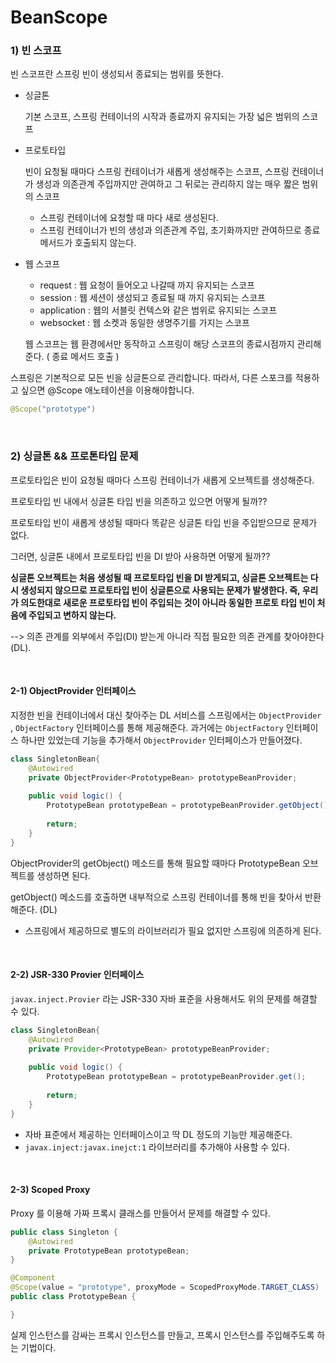 # BeanScope

### 1) 빈 스코프

빈 스코프란 스프링 빈이 생성되서 종료되는 범위를 뜻한다.

- 싱글톤

  기본 스코프, 스프링 컨테이너의 시작과 종료까지 유지되는 가장 넓은 범위의 스코프

- 프로토타입 

  빈이 요청될 때마다 스프링 컨테이너가 새롭게 생성해주는 스코프, 스프링 컨테이너가 생성과 의존관계 주입까지만 관여하고 그 뒤로는 관리하지 않는 매우 짧은 범위의 스코프

  - 스프링 컨테이너에 요청할 때 마다 새로 생성된다.
  - 스프링 컨테이너가 빈의 생성과 의존관계 주입, 초기화까지만 관여하므로 종료 메서드가 호출되지 않는다.

- 웹 스코프

  - request : 웹 요청이 들어오고 나갈때 까지 유지되는 스코프
  - session : 웹 세션이 생성되고 종료될 때 까지 유지되는 스코프
  - application : 웹의 서블릿 컨텍스와 같은 범위로 유지되는 스코프
  - websocket : 웹 소켓과 동일한 생명주기를 가지는 스코프

  웹 스코프는 웹 환경에서만 동작하고 스프링이 해당 스코프의 종료시점까지 관리해준다. ( 종료 메서드 호출 )

스프링은 기본적으로 모든 빈을 싱글톤으로 관리합니다. 따라서, 다른 스포크를 적용하고 싶으면 @Scope 애노테이션을 이용해야합니다.

```java
@Scope("prototype")
```

<br>

### 2) 싱글톤 && 프로톤타입 문제

프로토타입은 빈이 요청될 때마다 스프링 컨테이너가 새롭게 오브젝트를 생성해준다.

프로토타입 빈 내에서 싱글톤 타입 빈을 의존하고 있으면 어떻게 될까??

프로토타입 빈이 새롭게 생성될 때마다 똑같은 싱글톤 타입 빈을 주입받으므로 문제가 없다.

그러면, 싱글톤 내에서 프로토타입 빈을 DI 받아 사용하면 어떻게 될까??

**싱글톤 오브젝트는 처음 생성될 때 프로토타입 빈을 DI 받게되고, 싱글톤 오브젝트는 다시 생성되지 않으므로 프로토타입 빈이 싱글톤으로 사용되는 문제가 발생한다. 즉, 우리가 의도한대로 새로운 프로토타입 빈이 주입되는 것이 아니라 동일한 프로토 타입 빈이 처음에 주입되고 변하지 않는다.**

--> 의존 관계를 외부에서 주입(DI) 받는게 아니라 직접 필요한 의존 관계를 찾아야한다(DL).

<br>

#### 2-1) ObjectProvider 인터페이스

지정한 빈을 컨테이너에서 대신 찾아주는 DL 서비스를 스프링에서는 `ObjectProvider` , `ObjectFactory` 인터페이스를 통해 제공해준다. 과거에는 `ObjectFactory` 인터페이스 하나만 있었는데 기능을 추가해서 `ObjectProvider` 인터페이스가 만들어졌다.

```java
class SingletonBean{
	@Autowired
    private ObjectProvider<PrototypeBean> prototypeBeanProvider;
    
    public void logic() {
        PrototypeBean prototypeBean = prototypeBeanProvider.getObject();
        
        return;
    }
}
```

ObjectProvider의 getObject() 메소드를 통해 필요할 때마다 PrototypeBean 오브젝트를 생성하면 된다. 

getObject() 메소드를 호출하면 내부적으로 스프링 컨테이너를 통해 빈을 찾아서 반환해준다. (DL)

- 스프링에서 제공하므로 별도의 라이브러리가 필요 없지만 스프링에 의존하게 된다.

<br>

#### 2-2) JSR-330 Provier  인터페이스

`javax.inject.Provier` 라는 JSR-330 자바 표준을 사용해서도 위의 문제를 해결할 수 있다.

```java
class SingletonBean{
	@Autowired
    private Provider<PrototypeBean> prototypeBeanProvider;
    
    public void logic() {
        PrototypeBean prototypeBean = prototypeBeanProvider.get();
        
        return;
    }
}
```

- 자바 표준에서 제공하는 인터페이스이고 딱 DL 정도의 기능만 제공해준다.
- `javax.inject:javax.inejct:1` 라이브러리를 추가해야 사용할 수 있다.

<br>

#### 2-3) Scoped Proxy

Proxy 를 이용해 가짜 프록시 클래스를 만들어서 문제를 해결할 수 있다.

```java
public class Singleton {
    @Autowired
    private PrototypeBean prototypeBean;
}

@Component
@Scope(value = "prototype", proxyMode = ScopedProxyMode.TARGET_CLASS)
public class PrototypeBean {

}
```

실제 인스턴스를 감싸는 프록시 인스턴스를 만들고, 프록시 인스턴스를 주입해주도록 하는 기법이다.
